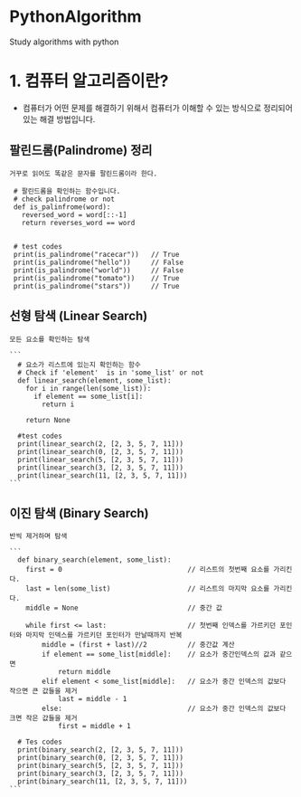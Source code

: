 # PythonAlgorithm
Study algorithms with python

# 1. 컴퓨터 알고리즘이란?

  - 컴퓨터가 어떤 문제를 해결하기 위해서 컴퓨터가 이해할 수 있는 방식으로 정리되어 있는 해결 방법입니다. 
  
  ## 팔린드롬(Palindrome) 정리
  
    거꾸로 읽어도 똑같은 문자를 팔린드롬이라 한다.
    
   ```
    # 팔린드롬을 확인하는 함수입니다.
    # check palindrome or not
    def is_palinfrome(word):
      reversed_word = word[::-1]
      return reverses_word == word


    # test codes
    print(is_palindrome("racecar"))   // True
    print(is_palindrome("hello"))     // False
    print(is_palindrome("world"))     // False
    print(is_palindrome("tomato"))    // True
    print(is_palindrome("stars"))     // True
   ```

  ## 선형 탐색 (Linear Search)
  
    모든 요소를 확인하는 탐색
    
    ```
      # 요소가 리스트에 있는지 확인하는 함수
      # Check if 'element'  is in 'some_list' or not
      def linear_search(element, some_list):
        for i in range(len(some_list)):
          if element == some_list[i]:
            return i

        return None

      #test codes
      print(linear_search(2, [2, 3, 5, 7, 11]))
      print(linear_search(0, [2, 3, 5, 7, 11]))
      print(linear_search(5, [2, 3, 5, 7, 11]))
      print(linear_search(3, [2, 3, 5, 7, 11]))
      print(linear_search(11, [2, 3, 5, 7, 11]))
    ```
    
  ## 이진 탐색 (Binary Search)
  
    반씩 제거하며 탐색
    
    ```
      def binary_search(element, some_list):
        first = 0                               // 리스트의 첫번째 요소를 가리킨다.
        last = len(some_list)                   // 리스트의 마지막 요소를 가리킨다.
        middle = None                           // 중간 값

        while first <= last:                    // 첫번째 인덱스를 가르키던 포인터와 마지막 인덱스를 가르키던 포인터가 만날때까지 반복
            middle = (first + last)//2          // 중간값 계산
            if element == some_list[middle]:    // 요소가 중간인덱스의 값과 같으면
                return middle                   
            elif element < some_list[middle]:   // 요소가 중간 인덱스의 값보다 작으면 큰 값들을 제거
                last = middle - 1
            else:                               // 요소가 중간 인덱스의 값보다 크면 작은 값들을 제거
                first = middle + 1

      # Tes codes
      print(binary_search(2, [2, 3, 5, 7, 11]))
      print(binary_search(0, [2, 3, 5, 7, 11]))
      print(binary_search(5, [2, 3, 5, 7, 11]))
      print(binary_search(3, [2, 3, 5, 7, 11]))
      print(binary_search(11, [2, 3, 5, 7, 11]))
    ```
